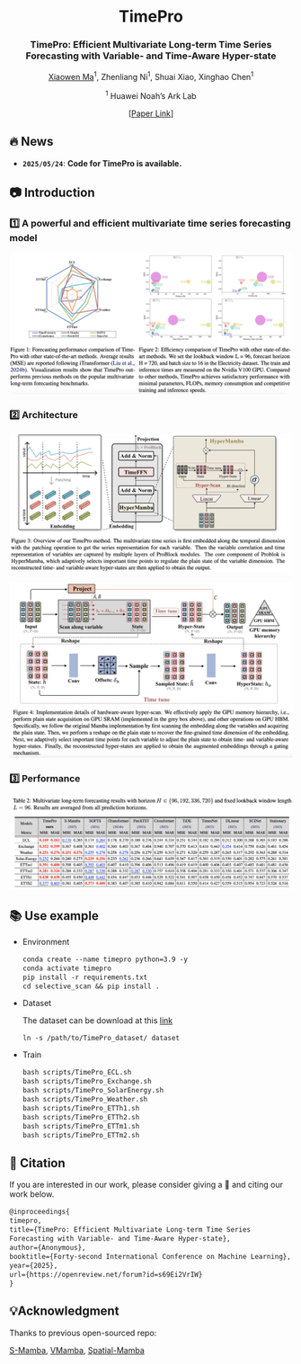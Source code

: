 <div align="center">
<h1>TimePro </h1>
<h3>TimePro: Efficient Multivariate Long-term Time Series Forecasting with
Variable- and Time-Aware Hyper-state</h3>
 
[Xiaowen Ma](https://scholar.google.com/citations?hl=zh-CN&user=UXj8Q6kAAAAJ)<sup>1</sup>, Zhenliang Ni<sup>1</sup>, Shuai Xiao, Xinghao Chen<sup>1</sup>

<sup>1</sup> Huawei Noah’s Ark Lab

 [[Paper Link]()]

</div>

## 🔥 News
- **`2025/05/24`**: **Code for TimePro is available.**



## 📷 Introduction

### 1️⃣ A powerful and efficient multivariate time series forecasting model

![](fig/eff.png)

### 2️⃣ Architecture

![](fig/whole.png)

![](fig/scan.png)

### 3️⃣ Performance

![](fig/res.png)

## 📚 Use example

- Environment

  ```shell
  conda create --name timepro python=3.9 -y
  conda activate timepro
  pip install -r requirements.txt
  cd selective_scan && pip install .
  ```

- Dataset

  The dataset can be download at this [link](https://github.com/xwmaxwma/TimePro/releases/download/dataset/TimePro_dataset.zip)
  ```shell
  ln -s /path/to/TimePro_dataset/ dataset
  ```

- Train

  ```shell
  bash scripts/TimePro_ECL.sh
  bash scripts/TimePro_Exchange.sh
  bash scripts/TimePro_SolarEnergy.sh
  bash scripts/TimePro_Weather.sh
  bash scripts/TimePro_ETTh1.sh
  bash scripts/TimePro_ETTh2.sh
  bash scripts/TimePro_ETTm1.sh
  bash scripts/TimePro_ETTm2.sh
  ```



## 🌟 Citation

If you are interested in our work, please consider giving a 🌟 and citing our work below.

```
@inproceedings{
timepro,
title={TimePro: Efficient Multivariate Long-term Time Series Forecasting with Variable- and Time-Aware Hyper-state},
author={Anonymous},
booktitle={Forty-second International Conference on Machine Learning},
year={2025},
url={https://openreview.net/forum?id=s69Ei2VrIW}
}
```



## 💡Acknowledgment

Thanks to previous open-sourced repo:

[S-Mamba](https://github.com/wzhwzhwzh0921/S-D-Mamba), [VMamba](https://github.com/MzeroMiko/VMamba), [Spatial-Mamba](https://github.com/EdwardChasel/Spatial-Mamba)

